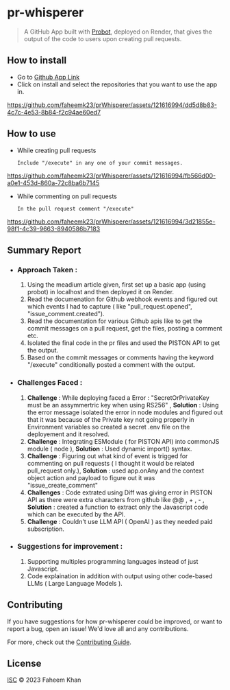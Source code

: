# pr-whisperer

> A GitHub App built with [Probot](https://github.com/probot/probot), deployed on Render, that gives the output of the code to users upon creating pull requests.

## How to install

- Go to [Github App Link](https://GitHub.com/apps/pr-whisperer)
- Click on install and select the repositories that you want to use the app in.


https://github.com/faheemk23/prWhisperer/assets/121616994/dd5d8b83-4c7c-4e53-8b84-f2c94ae60ed7


## How to use

- While creating pull requests
         
  ```Include "/execute" in any one of your commit messages.```
  
https://github.com/faheemk23/prWhisperer/assets/121616994/fb566d00-a0e1-453d-860a-72c8ba6b7145


- While commenting on pull requests
  
  ```In the pull request comment "/execute"```


https://github.com/faheemk23/prWhisperer/assets/121616994/3d21855e-98f1-4c39-9663-8940586b7183

## Summary Report

- ### Approach Taken :
  
  1. Using the meadium article given, first set up a basic app (using probot) in localhost and then deployed it on Render.
  2. Read the documenation for Github webhook events and figured out which events I had to capture ( like "pull_request.opened", "issue_comment.created").
  3. Read the documentation for various Github apis like to get the commit messages on a pull request, get the files, posting a comment etc.
  4. Isolated the final code in the pr files and used the PISTON API to get the output.
  5. Based on the commit messages or comments having the keyword "/execute" conditionally posted a comment with the output. 

- ### Challenges Faced :

  1. **Challenge** : While deploying faced a Error : "SecretOrPrivateKey must be an assymmertric key when using RS256" , **Solution** : Using the error message isolated the error in node modules and figured out that it was because of the Private key not going properly in Environment variables so created a secret .env file on the deployement and it resolved.
  2.  **Challenge** : Integrating ESModule ( for PISTON API) into commonJS module ( node ), **Solution** : Used dynamic import() syntax.
  3.  **Challenge** : Figuring out what kind of event is trigged for commenting on pull requests ( I thought it would be related pull_request only.), **Solution** : used app.onAny and the context object action and payload to figure out it was "issue_create_comment"
  4.  **Challenges** : Code extrated using Diff was giving error in PISTON API as there were extra characters from github like @@ , + , - , **Solution** : created a function to extract only the Javascript code which can be executed by the API.
  5.  **Challenge** : Couldn't use LLM API ( OpenAI ) as they needed paid subscription.
 
 - ###  Suggestions for improvement :

   1. Supporting multiples programming languages instead of just Javascript.
   2. Code explaination in addition with output using other code-based LLMs ( Large Language Models ).

## Contributing

If you have suggestions for how pr-whisperer could be improved, or want to report a bug, open an issue! We'd love all and any contributions.

For more, check out the [Contributing Guide](CONTRIBUTING.md).

## License

[ISC](LICENSE) © 2023 Faheem Khan
